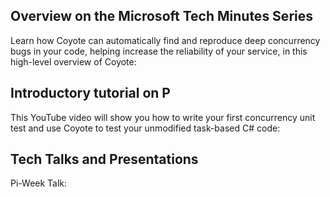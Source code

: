 ## Overview on the Microsoft Tech Minutes Series

Learn how Coyote can automatically find and reproduce deep concurrency bugs in your code, helping
increase the reliability of your service, in this high-level overview of Coyote:

## Introductory tutorial on P

This YouTube video will show you how to write your first concurrency unit test and use Coyote to test your unmodified task-based C# code:

## Tech Talks and Presentations

Pi-Week Talk:
